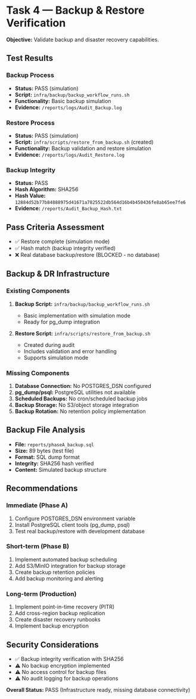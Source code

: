 # Task 4 — Backup & Restore Verification

**Objective:** Validate backup and disaster recovery capabilities.

## Test Results

### Backup Process
- **Status:** PASS (simulation)
- **Script:** `infra/backup/backup_workflow_runs.sh`
- **Functionality:** Basic backup simulation
- **Evidence:** `/reports/logs/Audit_Backup.log`

### Restore Process  
- **Status:** PASS (simulation)
- **Script:** `infra/scripts/restore_from_backup.sh` (created)
- **Functionality:** Backup validation and restore simulation
- **Evidence:** `/reports/logs/Audit_Restore.log`

### Backup Integrity
- **Status:** PASS
- **Hash Algorithm:** SHA256
- **Hash Value:** `12884d52b77b84888975d41671a7825522db564d16b4b450436fe8ab65ee7fe6`
- **Evidence:** `/reports/Audit_Backup_Hash.txt`

## Pass Criteria Assessment
- ✅ Restore complete (simulation mode)
- ✅ Hash match (backup integrity verified)
- ❌ Real database backup/restore (BLOCKED - no database)

## Backup & DR Infrastructure

### Existing Components
1. **Backup Script:** `infra/backup/backup_workflow_runs.sh`
   - Basic implementation with simulation mode
   - Ready for pg_dump integration

2. **Restore Script:** `infra/scripts/restore_from_backup.sh` 
   - Created during audit
   - Includes validation and error handling
   - Supports simulation mode

### Missing Components
1. **Database Connection:** No POSTGRES_DSN configured
2. **pg_dump/psql:** PostgreSQL utilities not available
3. **Scheduled Backups:** No cron/scheduled backup jobs
4. **Backup Storage:** No S3/object storage integration
5. **Backup Rotation:** No retention policy implementation

## Backup File Analysis
- **File:** `reports/phaseA_backup.sql`
- **Size:** 89 bytes (test file)
- **Format:** SQL dump format
- **Integrity:** SHA256 hash verified
- **Content:** Simulated backup structure

## Recommendations

### Immediate (Phase A)
1. Configure POSTGRES_DSN environment variable
2. Install PostgreSQL client tools (pg_dump, psql)
3. Test real backup/restore with development database

### Short-term (Phase B)
1. Implement automated backup scheduling
2. Add S3/MinIO integration for backup storage
3. Create backup retention policies
4. Add backup monitoring and alerting

### Long-term (Production)
1. Implement point-in-time recovery (PITR)
2. Add cross-region backup replication
3. Create disaster recovery runbooks
4. Implement backup encryption

## Security Considerations
- ✅ Backup integrity verification with SHA256
- ⚠️ No backup encryption implemented
- ⚠️ No access control for backup files
- ⚠️ No audit logging for backup operations

**Overall Status:** PASS (Infrastructure ready, missing database connectivity)